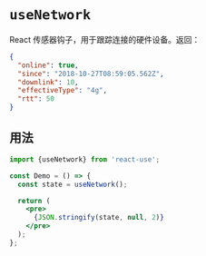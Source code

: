 # `useNetwork`

React 传感器钩子，用于跟踪连接的硬件设备。返回：

```json
{
  "online": true,
  "since": "2018-10-27T08:59:05.562Z",
  "downlink": 10,
  "effectiveType": "4g",
  "rtt": 50
}
```

## 用法

```jsx
import {useNetwork} from 'react-use';

const Demo = () => {
  const state = useNetwork();

  return (
    <pre>
      {JSON.stringify(state, null, 2)}
    </pre>
  );
};
```
